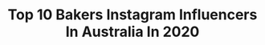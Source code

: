 ---
title: Top 10 Bakers Instagram Influencers In Australia In 2020
description: >-
  Find top bakers Instagram influencers in Australia in 2020. Most popular hashtags: #stayhome #handmade #vegan #fresh.
platform: Instagram
profiles:
  - username: "cwisspy"
    fullname: >-
      Christo
    location: "Australia"
    followers: 31741
    engagement: 489
    commentsToLikes: 0.035683
    id: ck0vylesf4kyj0i1991bs4pkq
    verified: false
    hashtags: "#choux, #mauritius, #doughnut, #summer"
  - username: "wills.bread"
    fullname: >-
      Will
    location: "Australia"
    followers: 3937
    engagement: 2904
    commentsToLikes: 0.038086
    id: ckaor2rg8lhcv0i78tgejlusk
    verified: false
    hashtags: "#handmade, #sourdoughsunday, #doughnuts, #jamdoughnuts"
  - username: "dansbakelab"
    fullname: >-
      Dan’s Bake Lab | 🇦🇺BakeOff ‘19
    location: "Australia"
    followers: 9961
    engagement: 643
    commentsToLikes: 0.069914
    id: ckapcr41r4uzc0i78k00skha2
    verified: false
    hashtags: ""
  - username: "walla_abueid"
    fullname: >-
      Walla Abu-Eid | ولاء ابو عيد
    location: "Australia"
    followers: 52999
    engagement: 312
    commentsToLikes: 0.212409
    id: ck5hhkq108qgb0i11cfrv5y52
    verified: false
    hashtags: "#kitchenaidmixer, #giveawaywinner, #lunchbox, #bentoboxlunch"
  - username: "miller_baker"
    fullname: >-
      𝐉𝐨𝐫𝐝𝐚𝐧 𝐌𝐢𝐥𝐥𝐞𝐫
    location: "Australia"
    followers: 42176
    engagement: 329
    commentsToLikes: 0.025487
    id: ck5hczhickpq70i1102206kw2
    verified: false
    hashtags: "#handmade, #autolyse, #alveoli, #kitchenaid"
  - username: "amy_minichiello_"
    fullname: >-
      FOOD-STORIES-MEMORIES
    location: "Australia"
    followers: 2268
    engagement: 1397
    commentsToLikes: 0.306845
    id: ck6u3rkgfzh0m0j71cj0wpy83
    verified: false
    hashtags: "#recipesinthemail, #womensupportingwomen, #2020planetproject, #ministryofscones"
  - username: "jobarrett"
    fullname: >-
      Jo Barrett
    location: "Australia"
    followers: 19776
    engagement: 366
    commentsToLikes: 0.030103
    id: ck5cfg8ekmw1k0i11uv1ofspb
    verified: false
    hashtags: "#handmade, #gottime, #australia, #sprouts"
  - username: "tuscan_baker"
    fullname: >-
      Brock
    location: "Australia"
    followers: 95208
    engagement: 720
    commentsToLikes: 0.027910
    id: ck0vvi2hhp8i70i19bp80vpm0
    verified: false
    hashtags: "#webdesign, #bakery, #rainbow, #mihermano"
  - username: "katherine_sabbath"
    fullname: >-
      Katherine Sabbath
    location: "Australia"
    followers: 498131
    engagement: 154
    commentsToLikes: 0.034722
    id: ck136t2ui84b20i197te25ig2
    verified: true
    hashtags: "#onegative, #marimekkoaustralia, #sustainablefashion, #giveaway"
  - username: "dabakerboy"
    fullname: >-
      Baker Boy
    location: "Australia"
    followers: 62164
    engagement: 393
    commentsToLikes: 0.021356
    id: ck15ueg00mrvf0i19lk2eoe7k
    verified: true
    hashtags: "#movewithme, #ausmusictshirtday, #prettyladychallenge, #tiktok"
---